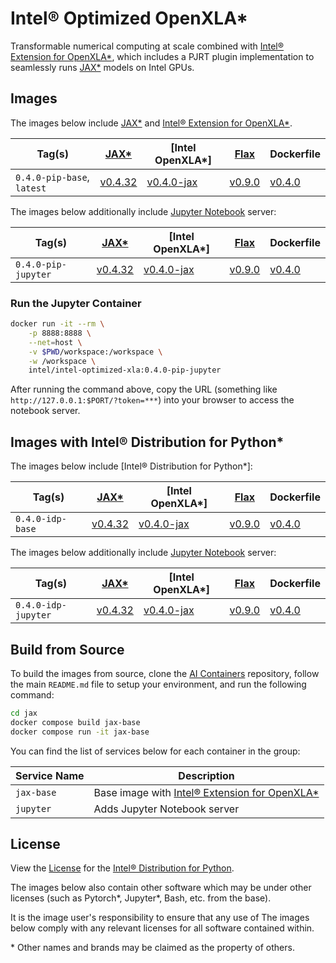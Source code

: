 # Intel® Optimized OpenXLA\*

Transformable numerical computing at scale combined with [Intel® Extension for OpenXLA\*], which includes a PJRT plugin implementation to seamlessly runs [JAX\*] models on Intel GPUs.

## Images

The images below include [JAX\*] and [Intel® Extension for OpenXLA\*].

| Tag(s)                     | [JAX\*]   | [Intel OpenXLA\*] | [Flax]   | Dockerfile      |
| -------------------------- | --------- | ----------------- | -------- | --------------- |
| `0.4.0-pip-base`, `latest` | [v0.4.32] | [v0.4.0-jax]      | [v0.9.0] | [v0.4.0]        |

The images below additionally include [Jupyter Notebook](https://jupyter.org/) server:

| Tag(s)              | [JAX\*]   | [Intel OpenXLA\*] | [Flax]   | Dockerfile      |
| ------------------- | --------- | ----------------- | -------- | --------------- |
| `0.4.0-pip-jupyter` | [v0.4.32] | [v0.4.0-jax]      | [v0.9.0] | [v0.4.0]        |

### Run the Jupyter Container

```bash
docker run -it --rm \
    -p 8888:8888 \
    --net=host \
    -v $PWD/workspace:/workspace \
    -w /workspace \
    intel/intel-optimized-xla:0.4.0-pip-jupyter
```

After running the command above, copy the URL (something like `http://127.0.0.1:$PORT/?token=***`) into your browser to access the notebook server.

## Images with Intel® Distribution for Python*

The images below include [Intel® Distribution for Python*]:

| Tag(s)           | [JAX\*]   | [Intel OpenXLA\*] | [Flax]   | Dockerfile      |
| ---------------- | --------- | ----------------- | -------- | --------------- |
| `0.4.0-idp-base` | [v0.4.32] | [v0.4.0-jax]      | [v0.9.0] | [v0.4.0]        |

The images below additionally include [Jupyter Notebook](https://jupyter.org/) server:

| Tag(s)              | [JAX\*]   | [Intel OpenXLA\*] | [Flax]   | Dockerfile      |
| ------------------- | --------- | ----------------- | -------- | --------------- |
| `0.4.0-idp-jupyter` | [v0.4.32] | [v0.4.0-jax]      | [v0.9.0] | [v0.4.0]        |

## Build from Source

To build the images from source, clone the [AI Containers](https://github.com/intel/ai-containers) repository, follow the main `README.md` file to setup your environment, and run the following command:

```bash
cd jax
docker compose build jax-base
docker compose run -it jax-base
```

You can find the list of services below for each container in the group:

| Service Name | Description                                     |
| ------------ | ----------------------------------------------- |
| `jax-base`   | Base image with [Intel® Extension for OpenXLA\*] |
| `jupyter`    | Adds Jupyter Notebook server                    |

## License

View the [License](https://github.com/intel/ai-containers/blob/main/LICENSE) for the [Intel® Distribution for Python].

The images below also contain other software which may be under other licenses (such as Pytorch*, Jupyter*, Bash, etc. from the base).

It is the image user's responsibility to ensure that any use of The images below comply with any relevant licenses for all software contained within.

\* Other names and brands may be claimed as the property of others.

<!--Below are links used in these document. They are not rendered: -->

[Intel® Distribution for Python]: https://www.intel.com/content/www/us/en/developer/tools/oneapi/distribution-for-python.html#gs.9bos9m
[Intel® Extension for OpenXLA\*]: https://github.com/intel/intel-extension-for-openxla
[JAX\*]: https://github.com/google/jax
[Flax]: https://github.com/google/flax

[v0.4.32]: https://github.com/google/jax/releases/tag/jax-v0.4.32

[v0.4.0-jax]: https://github.com/intel/intel-extension-for-openxla/releases/tag/0.4.0

[v0.9.0]: https://github.com/google/Flax/releases/tag/v0.9.0

[v0.4.0]: https://github.com/intel/ai-containers/blob/v0.4.0/jax/Dockerfile

